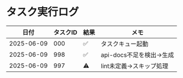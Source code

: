 # タスク実行ログ

| 日付       | タスクID | 結果 | メモ                          |
|------------|----------|------|-------------------------------|
| 2025-06-09 | 000      | ✅    | タスクキュー起動             |
| 2025-06-09 | 998      | ✅    | api-docs不足を検出→生成      |
| 2025-06-09 | 997      | ⚠️    | lint未定義→スキップ処理       |
